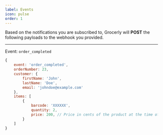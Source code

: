 ```yaml
---
label: Events
icon: pulse
order: 1
---
```


Based on the notifications you are subscribed to, Grocerly will **POST** the following payloads to the webhook you provided.

---

Event: `order_completed`

```js
{
    event: 'order_completed',
    orderNumber: 23,
    customer: {
        firstName: 'John',
        lastName: 'Doe',
        email: 'johndoe@example.com'
    },
    items: [
        {
            barcode: 'XXXXXX',
            quantity: 2,
            price: 200, // Price in cents of the product at the time of placing an order.
        }
    ]
}
```
